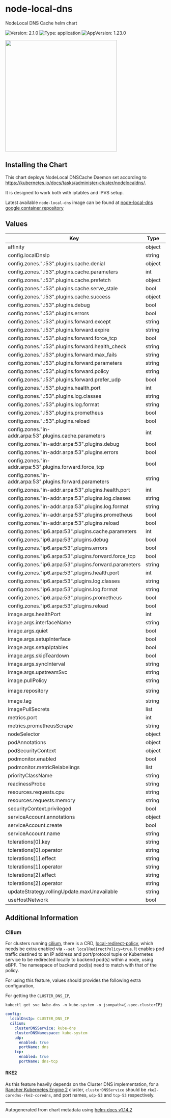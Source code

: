 # node-local-dns

NodeLocal DNS Cache helm chart

![Version: 2.1.0](https://img.shields.io/badge/Version-2.1.0-informational?style=flat-square) ![Type: application](https://img.shields.io/badge/Type-application-informational?style=flat-square) ![AppVersion: 1.23.0](https://img.shields.io/badge/AppVersion-1.23.0-informational?style=flat-square)

[<img src="https://lablabs.io/static/ll-logo.png" width=350px>](https://lablabs.io/)

## Installing the Chart

This chart deploys NodeLocal DNSCache Daemon set according to <https://kubernetes.io/docs/tasks/administer-cluster/nodelocaldns/>.

It is designed to work both with iptables and IPVS setup.

Latest available `node-local-dns` image can be found at [node-local-dns google container repository](https://console.cloud.google.com/gcr/images/google-containers/GLOBAL/k8s-dns-node-cache)

## Values

| Key | Type | Default | Description |
|-----|------|---------|-------------|
| affinity | object | `{}` |  |
| config.localDnsIp | string | `"169.254.20.11"` |  |
| config.zones.".:53".plugins.cache.denial | object | `{}` |  |
| config.zones.".:53".plugins.cache.parameters | int | `30` |  |
| config.zones.".:53".plugins.cache.prefetch | object | `{}` |  |
| config.zones.".:53".plugins.cache.serve_stale | bool | `false` |  |
| config.zones.".:53".plugins.cache.success | object | `{}` |  |
| config.zones.".:53".plugins.debug | bool | `false` |  |
| config.zones.".:53".plugins.errors | bool | `true` |  |
| config.zones.".:53".plugins.forward.except | string | `""` |  |
| config.zones.".:53".plugins.forward.expire | string | `""` |  |
| config.zones.".:53".plugins.forward.force_tcp | bool | `false` |  |
| config.zones.".:53".plugins.forward.health_check | string | `""` |  |
| config.zones.".:53".plugins.forward.max_fails | string | `""` |  |
| config.zones.".:53".plugins.forward.parameters | string | `"__PILLAR__UPSTREAM__SERVERS__"` |  |
| config.zones.".:53".plugins.forward.policy | string | `""` |  |
| config.zones.".:53".plugins.forward.prefer_udp | bool | `false` |  |
| config.zones.".:53".plugins.health.port | int | `8080` |  |
| config.zones.".:53".plugins.log.classes | string | `"all"` |  |
| config.zones.".:53".plugins.log.format | string | `"combined"` |  |
| config.zones.".:53".plugins.prometheus | bool | `true` |  |
| config.zones.".:53".plugins.reload | bool | `true` |  |
| config.zones."in-addr.arpa:53".plugins.cache.parameters | int | `30` |  |
| config.zones."in-addr.arpa:53".plugins.debug | bool | `false` |  |
| config.zones."in-addr.arpa:53".plugins.errors | bool | `true` |  |
| config.zones."in-addr.arpa:53".plugins.forward.force_tcp | bool | `false` |  |
| config.zones."in-addr.arpa:53".plugins.forward.parameters | string | `"__PILLAR__UPSTREAM__SERVERS__"` |  |
| config.zones."in-addr.arpa:53".plugins.health.port | int | `8080` |  |
| config.zones."in-addr.arpa:53".plugins.log.classes | string | `"all"` |  |
| config.zones."in-addr.arpa:53".plugins.log.format | string | `"combined"` |  |
| config.zones."in-addr.arpa:53".plugins.prometheus | bool | `true` |  |
| config.zones."in-addr.arpa:53".plugins.reload | bool | `true` |  |
| config.zones."ip6.arpa:53".plugins.cache.parameters | int | `30` |  |
| config.zones."ip6.arpa:53".plugins.debug | bool | `false` |  |
| config.zones."ip6.arpa:53".plugins.errors | bool | `true` |  |
| config.zones."ip6.arpa:53".plugins.forward.force_tcp | bool | `false` |  |
| config.zones."ip6.arpa:53".plugins.forward.parameters | string | `"__PILLAR__UPSTREAM__SERVERS__"` |  |
| config.zones."ip6.arpa:53".plugins.health.port | int | `8080` |  |
| config.zones."ip6.arpa:53".plugins.log.classes | string | `"all"` |  |
| config.zones."ip6.arpa:53".plugins.log.format | string | `"combined"` |  |
| config.zones."ip6.arpa:53".plugins.prometheus | bool | `true` |  |
| config.zones."ip6.arpa:53".plugins.reload | bool | `true` |  |
| image.args.healthPort | int | `8080` |  |
| image.args.interfaceName | string | `"nodelocaldns"` |  |
| image.args.quiet | bool | `false` |  |
| image.args.setupInterface | bool | `true` |  |
| image.args.setupIptables | bool | `false` |  |
| image.args.skipTeardown | bool | `true` |  |
| image.args.syncInterval | string | `"1ns"` |  |
| image.args.upstreamSvc | string | `"kube-dns"` |  |
| image.pullPolicy | string | `"IfNotPresent"` |  |
| image.repository | string | `"registry.k8s.io/dns/k8s-dns-node-cache"` |  |
| image.tag | string | `"1.23.0"` |  |
| imagePullSecrets | list | `[]` |  |
| metrics.port | int | `9253` |  |
| metrics.prometheusScrape | string | `"true"` |  |
| nodeSelector | object | `{}` |  |
| podAnnotations | object | `{}` |  |
| podSecurityContext | object | `{}` |  |
| podmonitor.enabled | bool | `false` |  |
| podmonitor.metricRelabelings | list | `[]` |  |
| priorityClassName | string | `"system-node-critical"` |  |
| readinessProbe | string | `nil` |  |
| resources.requests.cpu | string | `"30m"` |  |
| resources.requests.memory | string | `"50Mi"` |  |
| securityContext.privileged | bool | `true` |  |
| serviceAccount.annotations | object | `{}` |  |
| serviceAccount.create | bool | `true` |  |
| serviceAccount.name | string | `""` |  |
| tolerations[0].key | string | `"CriticalAddonsOnly"` |  |
| tolerations[0].operator | string | `"Exists"` |  |
| tolerations[1].effect | string | `"NoExecute"` |  |
| tolerations[1].operator | string | `"Exists"` |  |
| tolerations[2].effect | string | `"NoSchedule"` |  |
| tolerations[2].operator | string | `"Exists"` |  |
| updateStrategy.rollingUpdate.maxUnavailable | string | `"10%"` |  |
| useHostNetwork | bool | `true` |  |

## Additional Information

### Cilium

For clusters running [cilium](https://cilium.io/), there is a CRD,
[local-redirect-policy](https://docs.cilium.io/en/stable/network/kubernetes/local-redirect-policy/),
which needs be extra enabled via `--set localRedirectPolicy=true`.
It enables pod traffic destined to an IP address and port/protocol tuple or Kubernetes service to be redirected
locally to backend pod(s) within a node, using eBPF.
The namespace of backend pod(s) need to match with that of the policy.

For using this feature, values should provides the following extra configuration,

For getting the `CLUSTER_DNS_IP`,

```console
kubectl get svc kube-dns -n kube-system -o jsonpath={.spec.clusterIP}
```

```yaml
config:
  localDnsIp: CLUSTER_DNS_IP
  cilium:
    clusterDNSService: kube-dns
    clusterDNSNamespace: kube-system
    udp:
      enabled: true
      portName: dns
    tcp:
      enabled: true
      portName: dns-tcp
```

#### RKE2

As this feature heavily depends on the Cluster DNS implementation, for a [Rancher Kubernetes Engine 2](https://docs.rke2.io/) cluster,
`clusterDNSService` should be `rke2-coredns-rke2-coredns`, and port names,
`udp-53` and `tcp-53` respectively.

----------------------------------------------
Autogenerated from chart metadata using [helm-docs v1.14.2](https://github.com/norwoodj/helm-docs/releases/v1.14.2)
